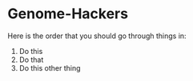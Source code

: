 # Genome-Hackers

Here is the order that you should go through things in:
1) Do this 
2) Do that
3) Do this other thing

